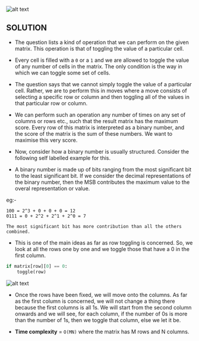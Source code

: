 ![alt text](https://raw.githubusercontent.com/DivyaGodayal/CoderChef-Kitchen/master/Images/flip_score.png)

## SOLUTION

* The question lists a kind of operation that we can perform on the given matrix. This operation is that 
of toggling the value of a particular cell. 

* Every cell is filled with a `0` or a `1` and we are allowed to toggle the value of any number of cells in the 
matrix.  The only condition is the way in which we can toggle some set of cells. 

* The question says that we cannot simply toggle the value of a particular cell. Rather, we are to 
perform this in moves where a move consists of selecting a specific row or column and then toggling all of the values 
in that particular row or column. 

* We can perform such an operation any number of times on any set of columns or rows etc., such that the result matrix has
the maximum score. Every row of this matrix is interpreted as a binary number, and the score of the matrix is the sum of these numbers.
We want to maximise this very score. 
 
* Now, consider how a binary number is usually structured. Consider the following 
self labelled example for this. 

* A binary number is made up of bits ranging from the most significant bit to the least significant bit. 
If we consider the decimal representations of the binary number, then the MSB 
contributes the maximum value to the overal representation or value. 

eg:- 
```
100 = 2^3 + 0 + 0 + 0 = 12
0111 = 0 + 2^2 + 2^1 + 2^0 = 7

The most significant bit has more contribution than all the others combined.  
```
* This is one of the main ideas as far as row toggling is concerned. So, we look at all the rows one by one
and we toggle those that have a 0 in the first column. 

```python
if matrix[row][0] == 0:
    toggle(row)
```

![alt text](https://raw.githubusercontent.com/DivyaGodayal/CoderChef-Kitchen/master/Images/flip-matrix-diag1.png)

* Once the rows have been fixed, we will move onto the columns. As far as the 
first column is concerned, we will not change a thing there because the first columns is all 
1s. We will start from the second column onwards and we will see, for each column, if the number 
of 0s is more than the number of 1s, then we toggle that column, else we let it be. 

* **Time complexity** = `O(MN)` where the matrix has M rows and N columns. 




